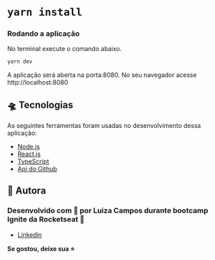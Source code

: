 <h1 align="center>githubExplorer</h1>

<p>Primeiro projeto desenvolvido durante o bootcamp Ignite da Rocketseat. A aplicação lista alguns dos meus repositórios do github</p>

<h2>⚒️ Como usar</h2>

<h3>Instalação</h3>
<p>Abra esse projeto no seu editor de código ou no terminal do seu computador e execute o comando abaixo.</p>

 ```sh
yarn install
```

<h3>Rodando a aplicação</h3>
  <p>No terminal execute o comando abaixo.</p>

```sh
yarn dev
```

<p>A aplicação será aberta na porta:8080. No seu navegador acesse http://localhost:8080</p>


<h2 id="tecnologias">🛸 Tecnologias</h2>
  
  <p>
    As seguintes ferramentas foram usadas no desenvolvimento dessa aplicação:
    <ul>
      <li><a href="https://nodejs.org/en/">Node.js</a></li>
      <li><a href="https://pt-br.reactjs.org/">React.js</a></li>
      <li><a href="https://www.typescriptlang.org/">TypeScript</a></li>
      <li><a href="https://docs.github.com/pt/rest">Api do Github</a></li>
    </ul>
  </p>

  <h2 id="autora">👤 Autora</h2>

<h3>Desenvolvido com 💖 por Luiza Campos durante bootcamp Ignite da Rocketseat 🚀 </h3>

* [Linkedin](https://linkedin.com/in/luiza-de-almeida-campos)

  
<strong align="center">Se gostou, deixe sua ⭐️</strong>

  
